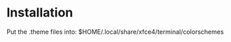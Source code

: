 Installation
============
Put the .theme files into:
$HOME/.local/share/xfce4/terminal/colorschemes



